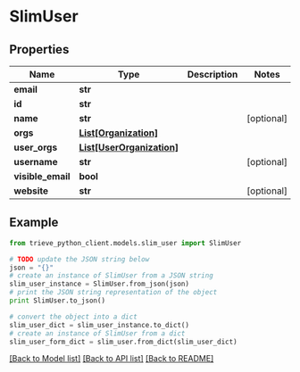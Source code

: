 # SlimUser


## Properties

Name | Type | Description | Notes
------------ | ------------- | ------------- | -------------
**email** | **str** |  | 
**id** | **str** |  | 
**name** | **str** |  | [optional] 
**orgs** | [**List[Organization]**](Organization.md) |  | 
**user_orgs** | [**List[UserOrganization]**](UserOrganization.md) |  | 
**username** | **str** |  | [optional] 
**visible_email** | **bool** |  | 
**website** | **str** |  | [optional] 

## Example

```python
from trieve_python_client.models.slim_user import SlimUser

# TODO update the JSON string below
json = "{}"
# create an instance of SlimUser from a JSON string
slim_user_instance = SlimUser.from_json(json)
# print the JSON string representation of the object
print SlimUser.to_json()

# convert the object into a dict
slim_user_dict = slim_user_instance.to_dict()
# create an instance of SlimUser from a dict
slim_user_form_dict = slim_user.from_dict(slim_user_dict)
```
[[Back to Model list]](../README.md#documentation-for-models) [[Back to API list]](../README.md#documentation-for-api-endpoints) [[Back to README]](../README.md)


